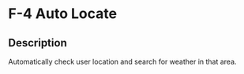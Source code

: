 # F-4 Auto Locate

## Description

Automatically check user location and search for weather in that area.